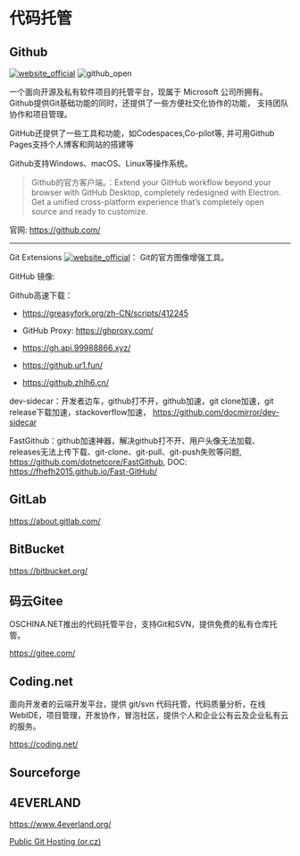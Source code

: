 # 代码托管

## Github
[![website_official](https://gitbook07.oss-cn-hangzhou.aliyuncs.com/website_official.svg)](https://desktop.github.com/) ![github_open](https://gitbook07.oss-cn-hangzhou.aliyuncs.com/github_open.svg)

一个面向开源及私有软件项目的托管平台，现属于 Microsoft 公司所拥有。Github提供Git基础功能的同时，还提供了一些方便社交化协作的功能， 支持团队协作和项目管理。

GitHub还提供了一些工具和功能，如Codespaces,Co-pilot等, 并可用Github Pages支持个人博客和网站的搭建等

Github支持Windows、macOS、Linux等操作系统。

> Github的官方客户端。：Extend your GitHub workflow beyond your browser with GitHub Desktop, completely redesigned with Electron. Get a unified cross-platform experience that’s completely open source and ready to customize.

官网: https://github.com/

-----

Git Extensions [![website_official](https://gitbook07.oss-cn-hangzhou.aliyuncs.com/website_official.svg)](https://gitextensions.github.io/)： Git的官方图像增强工具。

GitHub 镜像: 

Github高速下载：

- https://greasyfork.org/zh-CN/scripts/412245

- GitHub Proxy: https://ghproxy.com/

- https://gh.api.99988866.xyz/
- https://github.ur1.fun/
- https://github.zhlh6.cn/

dev-sidecar：开发者边车，github打不开，github加速，git clone加速，git release下载加速，stackoverflow加速， https://github.com/docmirror/dev-sidecar

FastGithub：github加速神器，解决github打不开、用户头像无法加载、releases无法上传下载、git-clone、git-pull、git-push失败等问题, https://github.com/dotnetcore/FastGithub, DOC: https://fhefh2015.github.io/Fast-GitHub/

## GitLab

https://about.gitlab.com/

## BitBucket

https://bitbucket.org/

## 码云Gitee

OSCHINA.NET推出的代码托管平台，支持Git和SVN，提供免费的私有仓库托管。

https://gitee.com/

## Coding.net

面向开发者的云端开发平台，提供 git/svn 代码托管，代码质量分析，在线 WebIDE，项目管理，开发协作，冒泡社区，提供个人和企业公有云及企业私有云的服务。

https://coding.net/

## Sourceforge

## 4EVERLAND

https://www.4everland.org/



[Public Git Hosting (or.cz)](https://repo.or.cz/)